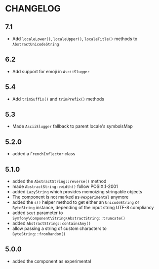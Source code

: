 CHANGELOG
=========

7.1
---

 * Add `localeLower()`, `localeUpper()`, `localeTitle()` methods to `AbstractUnicodeString`

6.2
---

  * Add support for emoji in `AsciiSlugger`

5.4
---

 * Add `trimSuffix()` and `trimPrefix()` methods

5.3
---

 * Made `AsciiSlugger` fallback to parent locale's symbolsMap

5.2.0
-----

 * added a `FrenchInflector` class

5.1.0
-----

 * added the `AbstractString::reverse()` method
 * made `AbstractString::width()` follow POSIX.1-2001
 * added `LazyString` which provides memoizing stringable objects
 * The component is not marked as `@experimental` anymore
 * added the `s()` helper method to get either an `UnicodeString` or `ByteString` instance,
   depending of the input string UTF-8 compliancy
 * added `$cut` parameter to `Symfony\Component\String\AbstractString::truncate()`
 * added `AbstractString::containsAny()`
 * allow passing a string of custom characters to `ByteString::fromRandom()`

5.0.0
-----

 * added the component as experimental

